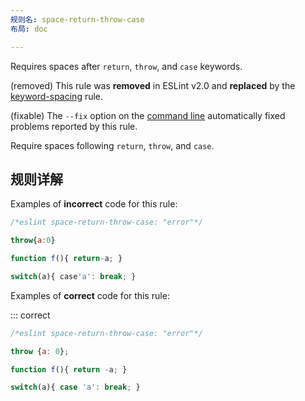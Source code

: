 ```yaml
---
规则名: space-return-throw-case
布局: doc

---
```


Requires spaces after `return`, `throw`, and `case` keywords.

(removed) This rule was **removed** in ESLint v2.0 and **replaced** by the [keyword-spacing](keyword-spacing) rule.

(fixable) The `--fix` option on the [command line](../user-guide/command-line-interface#--fix) automatically fixed problems reported by this rule.

Require spaces following `return`, `throw`, and `case`.

## 规则详解

Examples of **incorrect** code for this rule:



```js
/*eslint space-return-throw-case: "error"*/

throw{a:0}

function f(){ return-a; }

switch(a){ case'a': break; }
```

Examples of **correct** code for this rule:

::: correct

```js
/*eslint space-return-throw-case: "error"*/

throw {a: 0};

function f(){ return -a; }

switch(a){ case 'a': break; }
```
